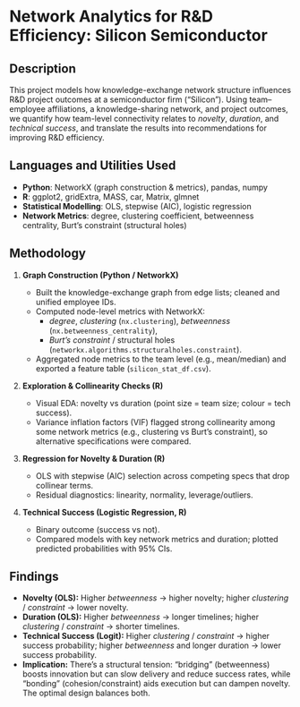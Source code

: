 <h1>Network Analytics for R&D Efficiency: Silicon Semiconductor</h1>

<h2>Description</h2>
This project models how knowledge-exchange network structure influences R&D project outcomes at a semiconductor firm (“Silicon”). Using team–employee affiliations, a knowledge-sharing network, and project outcomes, we quantify how team-level connectivity relates to <i>novelty</i>, <i>duration</i>, and <i>technical success</i>, and translate the results into recommendations for improving R&D efficiency.
<br />

<h2>Languages and Utilities Used</h2>

- <b>Python</b>: NetworkX (graph construction & metrics), pandas, numpy  
- <b>R</b>: ggplot2, gridExtra, MASS, car, Matrix, glmnet  
- <b>Statistical Modelling</b>: OLS, stepwise (AIC), logistic regression  
- <b>Network Metrics</b>: degree, clustering coefficient, betweenness centrality, Burt’s constraint (structural holes)

<h2>Methodology</h2>

1. <b>Graph Construction (Python / NetworkX)</b>  
   - Built the knowledge-exchange graph from edge lists; cleaned and unified employee IDs.  
   - Computed node-level metrics with NetworkX:  
     - <i>degree</i>, <i>clustering</i> (`nx.clustering`), <i>betweenness</i> (`nx.betweenness_centrality`),  
     - <i>Burt’s constraint</i> / structural holes (`networkx.algorithms.structuralholes.constraint`).  
   - Aggregated node metrics to the team level (e.g., mean/median) and exported a feature table (`silicon_stat_df.csv`).

2. <b>Exploration & Collinearity Checks (R)</b>  
   - Visual EDA: novelty vs duration (point size = team size; colour = tech success).  
   - Variance inflation factors (VIF) flagged strong collinearity among some network metrics (e.g., clustering vs Burt’s constraint), so alternative specifications were compared.

3. <b>Regression for Novelty & Duration (R)</b>  
   - OLS with stepwise (AIC) selection across competing specs that drop collinear terms.  
   - Residual diagnostics: linearity, normality, leverage/outliers.

4. <b>Technical Success (Logistic Regression, R)</b>  
   - Binary outcome (success vs not).  
   - Compared models with key network metrics and duration; plotted predicted probabilities with 95% CIs.

<h2>Findings</h2>

- <b>Novelty (OLS):</b> Higher <i>betweenness</i> → higher novelty; higher <i>clustering</i> / <i>constraint</i> → lower novelty.  
- <b>Duration (OLS):</b> Higher <i>betweenness</i> → longer timelines; higher <i>clustering</i> / <i>constraint</i> → shorter timelines.  
- <b>Technical Success (Logit):</b> Higher <i>clustering</i> / <i>constraint</i> → higher success probability; higher <i>betweenness</i> and longer duration → lower success probability.  
- <b>Implication:</b> There’s a structural tension: “bridging” (betweenness) boosts innovation but can slow delivery and reduce success rates, while “bonding” (cohesion/constraint) aids execution but can dampen novelty. The optimal design balances both.
